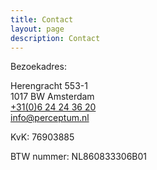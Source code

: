 ```yaml
---
title: Contact
layout: page
description: Contact
---
```



Bezoekadres:<br>

Herengracht 553-1<br>
1017 BW Amsterdam<br>
<a href="tel:+31624243620">+31(0)6 24 24 36 20</a><br>
<a href="mailto:info@perceptum.nl?Contact+IkTel+platform">info@perceptum.nl</a><br>

KvK: 76903885

BTW nummer: NL860833306B01

<!--iframe width="600" height="450" style="border:0" loading="lazy" allowfullscreen
src="https://www.google.com/maps/embed/v1/place?q=place_id:ChIJU4jsOZUJxkcRjsQFuSJWgTA&key=AIzaSyBcVMv3NMPpV5RJri3F41nwr7uAh9MwIvg"></iframe-->
